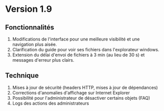 # Version 1.9

## Fonctionnalités
1. Modifications de l'interface pour une meilleure visibilité et une navigation plus aisée.
2. Clarification du guide pour voir ses fichiers dans l'explorateur windows.
3. Extension du délai d'envoi de fichiers à 3 min (au lieu de 30 s) et messages d'erreur plus clairs.

## Technique
1. Mises à jour de sécurité (headers HTTP, mises à jour de dépendances)
2. Corrections d'anomalies d'affichage sur Internet Explorer
3. Possibilité pour l'administrateur de désactiver certains objets (FAQ)
4. Logs des actions des administrateurs

